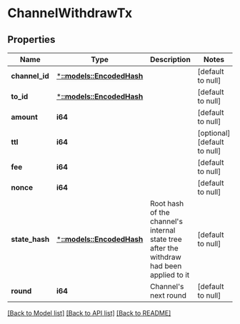 # ChannelWithdrawTx

## Properties
Name | Type | Description | Notes
------------ | ------------- | ------------- | -------------
**channel_id** | [***::models::EncodedHash**](EncodedHash.md) |  | [default to null]
**to_id** | [***::models::EncodedHash**](EncodedHash.md) |  | [default to null]
**amount** | **i64** |  | [default to null]
**ttl** | **i64** |  | [optional] [default to null]
**fee** | **i64** |  | [default to null]
**nonce** | **i64** |  | [default to null]
**state_hash** | [***::models::EncodedHash**](EncodedHash.md) | Root hash of the channel&#39;s internal state tree after the withdraw had been applied to it | [default to null]
**round** | **i64** | Channel&#39;s next round | [default to null]

[[Back to Model list]](../README.md#documentation-for-models) [[Back to API list]](../README.md#documentation-for-api-endpoints) [[Back to README]](../README.md)



